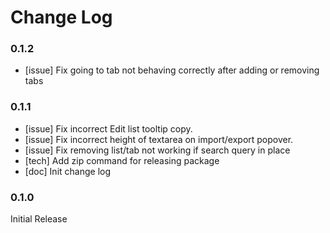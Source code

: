 # Change Log

### 0.1.2
- [issue] Fix going to tab not behaving correctly after adding or removing tabs

### 0.1.1
- [issue] Fix incorrect Edit list tooltip copy.
- [issue] Fix incorrect height of textarea on import/export popover.
- [issue] Fix removing list/tab not working if search query in place
- [tech] Add zip command for releasing package
- [doc] Init change log

### 0.1.0
Initial Release